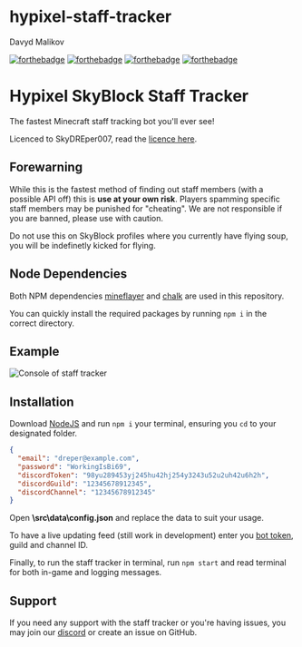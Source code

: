 # hypixel-staff-tracker
Davyd Malikov

[![forthebadge](https://forthebadge.com/images/badges/made-with-javascript.svg)](https://forthebadge.com)
[![forthebadge](https://forthebadge.com/images/badges/fuck-it-ship-it.svg)](https://forthebadge.com)
[![forthebadge](https://forthebadge.com/images/badges/mom-made-pizza-rolls.svg)](https://forthebadge.com)
[![forthebadge](https://forthebadge.com/images/badges/powered-by-black-magic.svg)](https://forthebadge.com)

# Hypixel SkyBlock Staff Tracker
The fastest Minecraft staff tracking bot you'll ever see!

Licenced to SkyDREper007, read the [licence here](https://github.com/SkyDREper007/hypixel-staff-tracker/blob/main/LICENSE.md).

## Forewarning
While this is the fastest method of finding out staff members (with a possible API off) this is **use at your own risk**. Players spamming specific staff members may be punished for "cheating". We are not responsible if you are banned, please use with caution.

Do not use this on SkyBlock profiles where you currently have flying soup, you will be indefinetly kicked for flying.

## Node Dependencies
Both NPM dependencies [mineflayer](https://www.npmjs.com/package/mineflayer) and [chalk](https://www.npmjs.com/package/chalk) are used in this repository.

You can quickly install the required packages by running `npm i` in the correct directory.

## Example
![Console of staff tracker](https://cdn.luke.mx/88d53b99-6d6a-48ca-9b73-8feeabf27e07.gif)

## Installation
Download [NodeJS](https://nodejs.org/) and run `npm i` your terminal, ensuring you `cd` to your designated folder.

```json
{
  "email": "dreper@example.com",
  "password": "WorkingIsBi69",
  "discordToken": "98yu289453yj245hu42hj254y3243u52u2uh42u6h2h",
  "discordGuild": "12345678912345",
  "discordChannel": "12345678912345"
}
```

Open **\src\data\config.json** and replace the data to suit your usage.

To have a live updating feed (still work in development) enter you [bot token](https://discord.com/developers), guild and channel ID.

Finally, to run the staff tracker in terminal, run `npm start` and read terminal for both in-game and logging messages.

## Support

If you need any support with the staff tracker or you're having issues, you may join our [discord](https://discord.gg/monkeys) or create an issue on GitHub.
